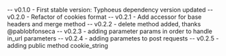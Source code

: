 -- v0.1.0 - First stable version: Typhoeus dependency version updated
-- v0.2.0 - Refactor of cookies format
-- v0.2.1 - Add accessor for base headers and merge method
-- v0.2.2 - delete method added, thanks @pablobfonseca
-- v0.2.3 - adding parameter params in order to handle in_url parameters
-- v0.2.4 - adding parametes to post requests
-- v0.2.5 - adding public method cookie_string
